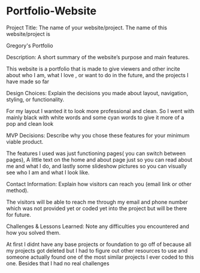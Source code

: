 # Portfolio-Website
Project Title: The name of your website/project.
The name of this website/project is 

Gregory's Portfolio

Description: A short summary of the website’s purpose and main features.

This website is a portfolio that is made to give viewers and other incite about who I am, what I love , or want to do in the future, and the projects I have made so far

Design Choices: Explain the decisions you made about layout, navigation, styling, or functionality.

For my layout I wanted it to look more professional and clean. So I went with mainly black with white words and some cyan words to give it more of a pop and clean look

MVP Decisions: Describe why you chose these features for your minimum viable product.

The features I used was just functioning pages( you can switch between pages), A little text on the home and about page just so you can read about me and what I do, and lastly some slideshow pictures so you can visually see who I am and what I look like.

Contact Information: Explain how visitors can reach you (email link or other method).

The visitors will be able to reach me through my email and phone number which was not provided yet or coded yet into the project but will be there for future.

Challenges & Lessons Learned: Note any difficulties you encountered and how you solved them.

At first I didnt have any base projects or foundation to go off of because all my projects got deleted but I had to figure out other resources to use and someone actually found one of the most similar projects I ever coded to this one. Besides that I had no real challenges